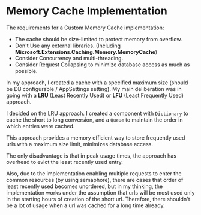 # Memory Cache Implementation

The requirements for a Custom Memory Cache implementation:
- The cache should be size-limited to protect memory from overflow.
- Don't Use any external libraries. (Including **Microsoft.Extensions.Caching.Memory.MemoryCache**)
- Consider Concurrency and multi-threading.
- Consider Request Collapsing to minimize database access as much as possible.

In my approach, I created a cache with a specified maximum size (should be DB configurable / AppSettings setting). My main deliberation was in going with a **LRU** (Least Recently Used) or **LFU** (Least Frequently Used) approach.

I decided on the LRU approach. I created a component with `Dictionary` to cache the short to long conversion, and a `Queue` to maintain the order in which entries were cached.

This approach provides a memory efficient way to store frequently used urls with a maximum size limit, minimizes database access. 

The only disadvantage is that in peak usage times, the approach has overhead to evict the least recently used entry. 

Also, due to the implementation enabling multiple requests to enter the common resources (by using semaphore), there are cases that order of least recently used becomes unordered, but in my thinking, the implementation works under the assumption that urls will be most used only in the starting hours of creation of the short url. Therefore, there shouldn't be a lot of usage when a url was cached for a long time already.